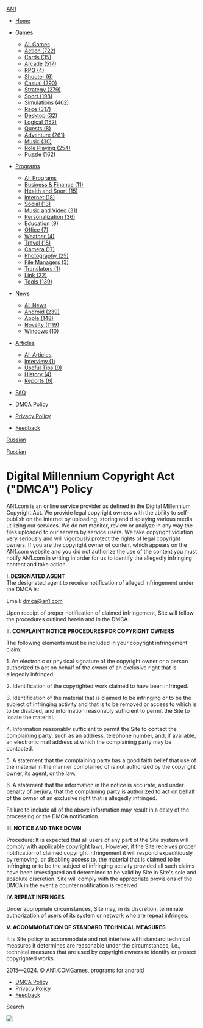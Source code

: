 [AN1](https://an1.com/ "An1")

* [Home](https://an1.com/)
* [Games](https://an1.com/games/)
    
    * [All Games](https://an1.com/games/)
    * [Action (722)](https://an1.com/games/action/)
    * [Cards (35)](https://an1.com/games/cards/)
    * [Arcade (517)](https://an1.com/games/arcade/)
    * [RPG (4)](https://an1.com/games/rpg/)
    * [Shooter (6)](https://an1.com/games/shooter/)
    * [Casual (290)](https://an1.com/games/casual/)
    * [Strategy (279)](https://an1.com/games/strategy/)
    * [Sport (198)](https://an1.com/games/sport/)
    * [Simulations (462)](https://an1.com/games/simulations/)
    * [Race (317)](https://an1.com/games/race/)
    * [Desktop (32)](https://an1.com/games/desktop/)
    * [Logical (152)](https://an1.com/games/logical/)
    * [Quests (8)](https://an1.com/games/quests/)
    * [Adventure (261)](https://an1.com/games/adventure/)
    * [Music (30)](https://an1.com/games/music/)
    * [Role Playing (254)](https://an1.com/games/role-playing/)
    * [Puzzle (162)](https://an1.com/games/puzzle/)
    
* [Programs](https://an1.com/programmy/)
    
    * [All Programs](https://an1.com/programmy/)
    * [Business & Finance (11)](https://an1.com/programmy/business-amp-finance/)
    * [Health and Sport (15)](https://an1.com/programmy/health-and-sport/)
    * [Internet (18)](https://an1.com/programmy/internet/)
    * [Social (13)](https://an1.com/programmy/social/)
    * [Music and Video (31)](https://an1.com/programmy/music-and-video/)
    * [Personalization (36)](https://an1.com/programmy/personalization/)
    * [Education (9)](https://an1.com/programmy/education/)
    * [Office (7)](https://an1.com/programmy/office/)
    * [Weather (4)](https://an1.com/programmy/weather/)
    * [Travel (15)](https://an1.com/programmy/travel/)
    * [Camera (17)](https://an1.com/programmy/camera/)
    * [Photography (25)](https://an1.com/programmy/photography/)
    * [File Managers (3)](https://an1.com/programmy/file-managers/)
    * [Translators (1)](https://an1.com/programmy/translators/)
    * [Link (22)](https://an1.com/programmy/link/)
    * [Tools (139)](https://an1.com/programmy/tools/)
    
* [News](https://an1.com/news/)
    
    * [All News](https://an1.com/news/)
    * [Android (239)](https://an1.com/news/android/)
    * [Apple (148)](https://an1.com/news/apple/)
    * [Novelty (1119)](https://an1.com/news/novelty/)
    * [Windows (10)](https://an1.com/news/windows/)
    
* [Articles](https://an1.com/articles/)
    
    * [All Articles](https://an1.com/articles/)
    * [Interview (1)](https://an1.com/articles/interview/)
    * [Useful Tips (9)](https://an1.com/articles/useful-tips/)
    * [History (4)](https://an1.com/articles/history/)
    * [Reports (6)](https://an1.com/articles/reports/)
    
* [FAQ](https://an1.com/faq.html)

* [DMCA Policy](https://an1.com/dmca.html)
* [Privacy Policy](https://an1.com/privacy-policy.html)
* [Feedback](https://an1.com/index.php?do=feedback)

[Russian](https://an1.com/ru/dmca.html "Russian")

[](https://t.me/android1com)[](https://www.facebook.com/an1com)[](https://www.youtube.com/android1c)

[Russian](https://an1.com/ru/dmca.html "Russian")

[](https://an1.com/)

Digital Millennium Copyright Act ("DMCA") Policy
================================================

AN1.com is an online service provider as defined in the Digital Millennium Copyright Act. We provide legal copyright owners with the ability to self-publish on the internet by uploading, storing and displaying various media utilizing our services. We do not monitor, review or analyze in any way the files uploaded to our servers by service users. We take copyright violation very seriously and will vigorously protect the rights of legal copyright owners. If you are the copyright owner of content which appears on the AN1.com website and you did not authorize the use of the content you must notify AN1.com in writing in order for us to identify the allegedly infringing content and take action.  
  
**I. DESIGNATED AGENT**  
The designated agent to receive notification of alleged infringement under the DMCA is:  
  
Email: dmca@an1.com  
  
Upon receipt of proper notification of claimed infringement, Site will follow the procedures outlined herein and in the DMCA.  
  
**II. COMPLAINT NOTICE PROCEDURES FOR COPYRIGHT OWNERS**  
  
The following elements must be included in your copyright infringement claim:  
  
1\. An electronic or physical signature of the copyright owner or a person authorized to act on behalf of the owner of an exclusive right that is allegedly infringed.  
  
2\. Identification of the copyrighted work claimed to have been infringed.  
  
3\. Identification of the material that is claimed to be infringing or to be the subject of infringing activity and that is to be removed or access to which is to be disabled, and information reasonably sufficient to permit the Site to locate the material.  
  
4\. Information reasonably sufficient to permit the Site to contact the complaining party, such as an address, telephone number, and, if available, an electronic mail address at which the complaining party may be contacted.  
  
5\. A statement that the complaining party has a good faith belief that use of the material in the manner complained of is not authorized by the copyright owner, its agent, or the law.  
  
6\. A statement that the information in the notice is accurate, and under penalty of perjury, that the complaining party is authorized to act on behalf of the owner of an exclusive right that is allegedly infringed.  
  
Failure to include all of the above information may result in a delay of the processing or the DMCA notification.  
  
**III. NOTICE AND TAKE DOWN**  
  
Procedure: It is expected that all users of any part of the Site system will comply with applicable copyright laws. However, if the Site receives proper notification of claimed copyright infringement it will respond expeditiously by removing, or disabling access to, the material that is claimed to be infringing or to be the subject of infringing activity provided all such claims have been investigated and determined to be valid by Site in Site's sole and absolute discretion. Site will comply with the appropriate provisions of the DMCA in the event a counter notification is received.  
  
**IV. REPEAT INFRINGES**  
  
Under appropriate circumstances, Site may, in its discretion, terminate authorization of users of its system or network who are repeat infringes.  
  
**V. ACCOMMODATION OF STANDARD TECHNICAL MEASURES**  
  
It is Site policy to accommodate and not interfere with standard technical measures it determines are reasonable under the circumstances, i.e., technical measures that are used by copyright owners to identify or protect copyrighted works.

[](https://an1.com/)2015—2024. © AN1.COMGames, programs for android

* [DMCA Policy](https://an1.com/dmca.html)
* [Privacy Policy](https://an1.com/privacy-policy.html)
* [Feedback](https://an1.com/index.php?do=feedback)

[](https://t.me/android1com)[](https://www.facebook.com/an1com)[](https://www.youtube.com/android1c)

Search

![](https://mc.yandex.ru/watch/31319133)